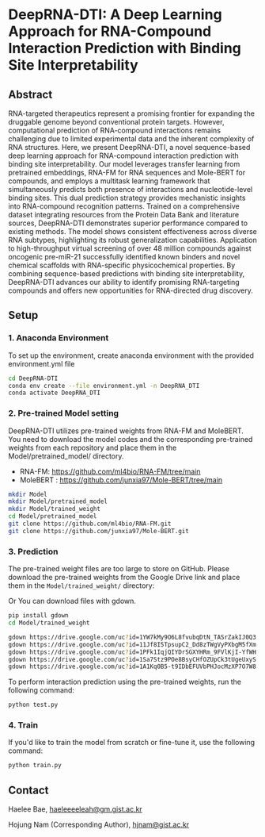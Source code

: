 # DeepRNA-DTI: A Deep Learning Approach for RNA-Compound Interaction Prediction with Binding Site Interpretability
## Abstract
RNA-targeted therapeutics represent a promising frontier for expanding the druggable genome beyond conventional protein targets. However, computational prediction of RNA-compound interactions remains challenging due to limited experimental data and the inherent complexity of RNA structures. Here, we present DeepRNA-DTI, a novel sequence-based deep learning approach for RNA-compound interaction prediction with binding site interpretability. Our model leverages transfer learning from pretrained embeddings, RNA-FM for RNA sequences and Mole-BERT for compounds, and employs a multitask learning framework that simultaneously predicts both presence of interactions and nucleotide-level binding sites. This dual prediction strategy provides mechanistic insights into RNA-compound recognition patterns. Trained on a comprehensive dataset integrating resources from the Protein Data Bank and literature sources, DeepRNA-DTI demonstrates superior performance compared to existing methods. The model shows consistent effectiveness across diverse RNA subtypes, highlighting its robust generalization capabilities. Application to high-throughput virtual screening of over 48 million compounds against oncogenic pre-miR-21 successfully identified known binders and novel chemical scaffolds with RNA-specific physicochemical properties. By combining sequence-based predictions with binding site interpretability, DeepRNA-DTI advances our ability to identify promising RNA-targeting compounds and offers new opportunities for RNA-directed drug discovery.


## Setup
### 1. Anaconda Environment
To set up the environment, create anaconda environment with the provided environment.yml file
```bash
cd DeepRNA-DTI
conda env create --file environment.yml -n DeepRNA_DTI
conda activate DeepRNA_DTI
```

### 2. Pre-trained Model setting
DeepRNA-DTI utilizes pre-trained weights from RNA-FM and MoleBERT. You need to download the model codes and the corresponding pre-trained weights from each repository and place them in the Model/pretrained_model/ directory.

- RNA-FM: https://github.com/ml4bio/RNA-FM/tree/main
- MoleBERT : https://github.com/junxia97/Mole-BERT/tree/main

```bash
mkdir Model
mkdir Model/pretrained_model
mkdir Model/trained_weight
cd Model/pretrained_model
git clone https://github.com/ml4bio/RNA-FM.git
git clone https://github.com/junxia97/Mole-BERT.git
```

### 3. Prediction
The pre-trained weight files are too large to store on GitHub. Please download the pre-trained weights from the Google Drive link and place them in the `Model/trained_weight/` directory:

Or You can download files with gdown.
```bash
pip install gdown
cd Model/trained_weight

gdown https://drive.google.com/uc?id=1YW7kMy9O6L8fvubqDtN_TASrZakIJ0Q3
gdown https://drive.google.com/uc?id=11Jf8I5TpsupC2_Dd8zTWgVyPXbgM5fXm
gdown https://drive.google.com/uc?id=1PFk1IqjQIYDrSGXYHRm_9FVlKjI-YfWH
gdown https://drive.google.com/uc?id=1Sa7Stz9POe8BsyCHfOZUpCk3tUgeUxyS
gdown https://drive.google.com/uc?id=1A1Kq0B5-t9IDbEFUVbPHJocMzXP7O7W8
```

To perform interaction prediction using the pre-trained weights, run the following command:
```bash
python test.py
```

### 4. Train
If you'd like to train the model from scratch or fine-tune it, use the following command:
```bash
python train.py
```


## Contact
Haelee Bae, haeleeeeleah@gm.gist.ac.kr

Hojung Nam (Corresponding Author), hjnam@gist.ac.kr
